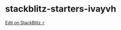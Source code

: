 # stackblitz-starters-ivayvh

[Edit on StackBlitz ⚡️](https://stackblitz.com/edit/stackblitz-starters-ivayvh)